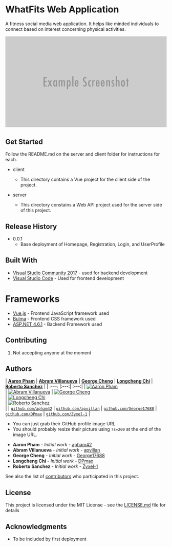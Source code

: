 # WhatFits Web Application

A fitness social media web application. It helps like minded individuals to connect based on interest concerning physical activities.

![](header.png)

## Get Started

Follow the README.md on the server and client folder for instructions for each.

* client
  * This directory contains a Vue project for the client side of the project.

* server
  * This directory constains a Web API project used for the server side of this project.

## Release History

* 0.0.1
    * Base deployment of Homepage, Registration, Login, and UserProfile

## Built With

* [Visual Studio Community 2017](https://www.visualstudio.com/downloads/) - used for backend development
* [Visual Studio Code](https://code.visualstudio.com/) - Used for frontend development

# Frameworks

* [Vue.js](https://vuejs.org/) - Frontend JavaScript framework used
* [Bulma](https://bulma.io/) - Frontend CSS framework used
* [ASP.NET 4.6.1](https://www.microsoft.com/en-us/download/details.aspx?id=49981) - Backend Framework used

## Contributing

1. Not accepting anyone at the moment

## Authors

| <a href="https://github.com/apham42" target="_blank">**Aaron Pham**</a> 
| <a href="https://github.com/apvillan" target="_blank">**Abram Villanueva**</a> 
| <a href="https://github.com/George17688" target="_blank">**George Cheng**</a> 
| <a href="https://github.com/DPmax" target="_blank">**Longcheng Chi**</a> 
| <a href="https://github.com/Zyxel-1" target="_blank">**Roberto Sanchez**</a> 
|
| :---: |:---:| :---:|
| [![Aaron Pham](https://avatars2.githubusercontent.com/u/17376192?v=3&s=200)](http://fvcproductions.com)    
| [![Abram Villanueva](https://avatars0.githubusercontent.com/u/9088588?v=3&s=200)](http://fvcproductions.com) 
| [![George Cheng](https://avatars3.githubusercontent.com/u/10609893?v=3&s=200)](http://fvcproductions.com)  
| [![Longcheng Chi](https://avatars2.githubusercontent.com/u/22940124?v=3&s=200)](http://fvcproductions.com)  
| [![Roberto Sanchez](https://avatars3.githubusercontent.com/u/13144652?s=200&v=3)](http://fvcproductions.com)  
|
| <a href="https://github.com/apham42" target="_blank">`github.com/apham42`</a> 
| <a href="https://github.com/apvillan" target="_blank">`github.com/apvillan`</a> 
| <a href="https://github.com/George17688" target="_blank">`github.com/George17688`</a> 
| <a href="https://github.com/DPmax" target="_blank">`github.com/DPmax`</a> 
| <a href="https://github.com/Zyxel-1" target="_blank">`github.com/Zyxel-1`</a> 
|

- You can just grab their GitHub profile image URL
- You should probably resize their picture using `?s=200` at the end of the image URL.
* **Aaron Pham** - *Initial work* - [apham42](https://github.com/apham42)
* **Abram Villanueva** - *Initial work* - [apvillan](https://github.com/apvillan)
* **George Cheng** - *Initial work* - [George17688](https://github.com/George17688)
* **Longcheng Chi** - *Initial work* - [DPmax](https://github.com/DPmax)
* **Roberto Sanchez** - *Initial work* - [Zyxel-1](https://github.com/Zyxel-1)

See also the list of [contributors](https://github.com/apham42/WhatFits/graphs/contributors) who participated in this project.

## License

This project is licensed under the MIT License - see the [LICENSE.md](LICENSE.md) file for details

## Acknowledgments
* To be included by first deployment

